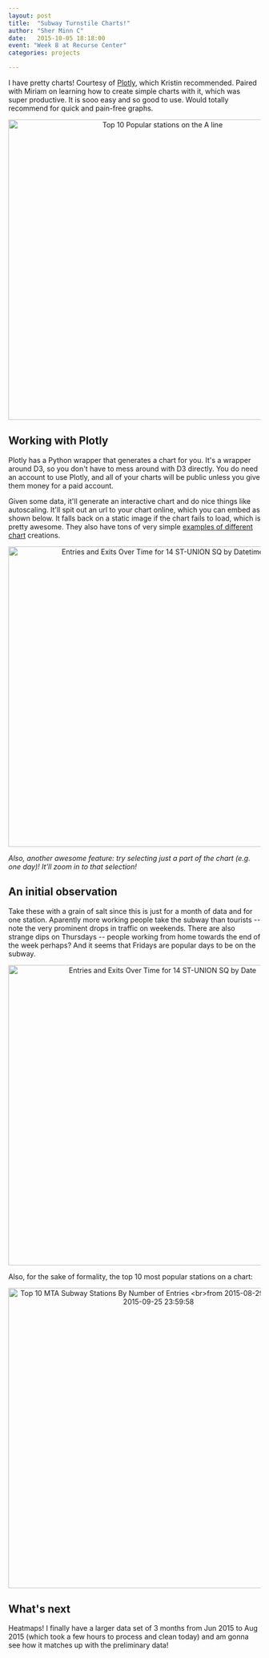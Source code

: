 ```yaml
---
layout: post
title:  "Subway Turnstile Charts!"
author: "Sher Minn C"
date:   2015-10-05 18:18:00
event: "Week 8 at Recurse Center"
categories: projects

---
```


I have pretty charts! Courtesy of [Plotly](https://plot.ly/feed/), which Kristin recommended. Paired with Miriam on learning how to create simple charts with it, which was super productive. It is sooo easy and so good to use. Would totally recommend for quick and pain-free graphs.
<div>
    <a href="https://plot.ly/~sherminn/104/" target="_blank" title="Top 10 Popular stations on the A line" style="display: block; text-align: center;"><img src="https://plot.ly/~sherminn/104.png" alt="Top 10 Popular stations on the A line" style="max-width: 100%;width: 600px;"  width="600" onerror="this.onerror=null;this.src='https://plot.ly/404.png';" /></a>
    <script data-plotly="sherminn:104"  src="https://plot.ly/embed.js" async></script>
</div>

## Working with Plotly
Plotly has a Python wrapper that generates a chart for you. It's a wrapper around D3, so you don't have to mess around with D3 directly. You do need an account to use Plotly, and all of your charts will be public unless you give them money for a paid account.

Given some data, it'll generate an interactive chart and do nice things like autoscaling. It'll spit out an url to your chart online, which you can embed as shown below. It falls back on a static image if the chart fails to load, which is pretty awesome. They also have tons of very simple [examples of different chart](https://plot.ly/python/) creations. 

<div>
    <a href="https://plot.ly/~sherminn/196/" target="_blank" title="Entries and Exits Over Time for 14 ST-UNION SQ by Datetime" style="display: block; text-align: center;"><img src="https://plot.ly/~sherminn/196.png" alt="Entries and Exits Over Time for 14 ST-UNION SQ by Datetime" style="max-width: 100%;width: 600px;"  width="600" onerror="this.onerror=null;this.src='https://plot.ly/404.png';" /></a>
    <script data-plotly="sherminn:196"  src="https://plot.ly/embed.js" async></script>
</div>

*Also, another awesome feature: try selecting just a part of the chart (e.g. one day)! It'll zoom in to that selection!*

## An initial observation

Take these with a grain of salt since this is just for a month of data and for one station. Aparently more working people take the subway than tourists -- note the very prominent drops in traffic on weekends. There are also strange dips on Thursdays -- people working from home towards the end of the week perhaps? And it seems that Fridays are popular days to be on the subway.

<div>
    <a href="https://plot.ly/~sherminn/200/" target="_blank" title="Entries and Exits Over Time for 14 ST-UNION SQ by Date" style="display: block; text-align: center;"><img src="https://plot.ly/~sherminn/200.png" alt="Entries and Exits Over Time for 14 ST-UNION SQ by Date" style="max-width: 100%;width: 600px;"  width="600" onerror="this.onerror=null;this.src='https://plot.ly/404.png';" /></a>
    <script data-plotly="sherminn:200"  src="https://plot.ly/embed.js" async></script>
</div>

Also, for the sake of formality, the top 10 most popular stations on a chart:

<div>
    <a href="https://plot.ly/~sherminn/185/" target="_blank" title="Top 10 MTA Subway Stations By Number of Entries &lt;br&gt;from 2015-08-29 00:00:00 to 2015-09-25 23:59:58" style="display: block; text-align: center;"><img src="https://plot.ly/~sherminn/185.png" alt="Top 10 MTA Subway Stations By Number of Entries &lt;br&gt;from 2015-08-29 00:00:00 to 2015-09-25 23:59:58" style="max-width: 100%;width: 600px;"  width="600" onerror="this.onerror=null;this.src='https://plot.ly/404.png';" /></a>
    <script data-plotly="sherminn:185"  src="https://plot.ly/embed.js" async></script>
</div>


## What's next
Heatmaps! I finally have a larger data set of 3 months from Jun 2015 to Aug 2015 (which took a few hours to process and clean today) and am gonna see how it matches up with the preliminary data!

